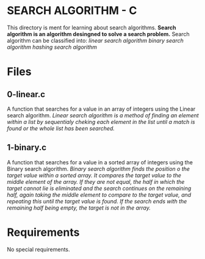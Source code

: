 #  SEARCH ALGORITHM - C
This directory is ment for learning about search algorithms.
__Search algorithm is an algorithm desingned to solve a search problem.__
Search algorithm can be classified into:
*linear search algorithm
 binary search algorithm
 hashing search algorithm*

# Files

## 0-linear.c
A function that searches for a value in an array of integers using the Linear search algorithm.
*Linear search algorithm is a method of finding an element within a list by sequentialy cheking each element in the list until a match is found or  the whole list has been searched.*

## 1-binary.c
A function that searches for a value in a sorted array of integers using the Binary search algorithm.
*Binary search algorithm finds the position o the target value within a sorted array. It compares the target value to the middle element of the array. If they are not equal, the half in which the target cannot lie is eliminated and the search continues on the remaining half, again taking the middle element to compare to the target value, and repeating this until the target value is found. If the search ends with the remaining half being empty, the target is not in the array.*

# Requirements
No special requirements.
